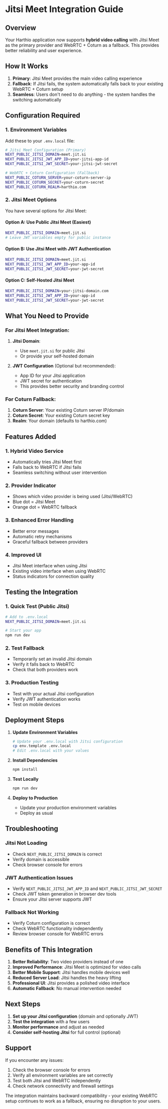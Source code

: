 # Jitsi Meet Integration Guide

## Overview

Your Harthio application now supports **hybrid video calling** with Jitsi Meet as the primary provider and WebRTC + Coturn as a fallback. This provides better reliability and user experience.

## How It Works

1. **Primary**: Jitsi Meet provides the main video calling experience
2. **Fallback**: If Jitsi fails, the system automatically falls back to your existing WebRTC + Coturn setup
3. **Seamless**: Users don't need to do anything - the system handles the switching automatically

## Configuration Required

### 1. Environment Variables

Add these to your `.env.local` file:

```bash
# Jitsi Meet Configuration (Primary)
NEXT_PUBLIC_JITSI_DOMAIN=meet.jit.si
NEXT_PUBLIC_JITSI_JWT_APP_ID=your-jitsi-app-id
NEXT_PUBLIC_JITSI_JWT_SECRET=your-jitsi-jwt-secret

# WebRTC + Coturn Configuration (Fallback)
NEXT_PUBLIC_COTURN_SERVER=your-coturn-server-ip
NEXT_PUBLIC_COTURN_SECRET=your-coturn-secret
NEXT_PUBLIC_COTURN_REALM=harthio.com
```

### 2. Jitsi Meet Options

You have several options for Jitsi Meet:

#### Option A: Use Public Jitsi Meet (Easiest)
```bash
NEXT_PUBLIC_JITSI_DOMAIN=meet.jit.si
# Leave JWT variables empty for public instance
```

#### Option B: Use Jitsi Meet with JWT Authentication
```bash
NEXT_PUBLIC_JITSI_DOMAIN=meet.jit.si
NEXT_PUBLIC_JITSI_JWT_APP_ID=your-app-id
NEXT_PUBLIC_JITSI_JWT_SECRET=your-jwt-secret
```

#### Option C: Self-Hosted Jitsi Meet
```bash
NEXT_PUBLIC_JITSI_DOMAIN=your-jitsi-domain.com
NEXT_PUBLIC_JITSI_JWT_APP_ID=your-app-id
NEXT_PUBLIC_JITSI_JWT_SECRET=your-jwt-secret
```

## What You Need to Provide

### For Jitsi Meet Integration:

1. **Jitsi Domain**: 
   - Use `meet.jit.si` for public Jitsi
   - Or provide your self-hosted domain

2. **JWT Configuration** (Optional but recommended):
   - App ID for your Jitsi application
   - JWT secret for authentication
   - This provides better security and branding control

### For Coturn Fallback:

1. **Coturn Server**: Your existing Coturn server IP/domain
2. **Coturn Secret**: Your existing Coturn secret key
3. **Realm**: Your domain (defaults to harthio.com)

## Features Added

### 1. Hybrid Video Service
- Automatically tries Jitsi Meet first
- Falls back to WebRTC if Jitsi fails
- Seamless switching without user intervention

### 2. Provider Indicator
- Shows which video provider is being used (Jitsi/WebRTC)
- Blue dot = Jitsi Meet
- Orange dot = WebRTC fallback

### 3. Enhanced Error Handling
- Better error messages
- Automatic retry mechanisms
- Graceful fallback between providers

### 4. Improved UI
- Jitsi Meet interface when using Jitsi
- Existing video interface when using WebRTC
- Status indicators for connection quality

## Testing the Integration

### 1. Quick Test (Public Jitsi)
```bash
# Add to .env.local
NEXT_PUBLIC_JITSI_DOMAIN=meet.jit.si

# Start your app
npm run dev
```

### 2. Test Fallback
- Temporarily set an invalid Jitsi domain
- Verify it falls back to WebRTC
- Check that both providers work

### 3. Production Testing
- Test with your actual Jitsi configuration
- Verify JWT authentication works
- Test on mobile devices

## Deployment Steps

1. **Update Environment Variables**
   ```bash
   # Update your .env.local with Jitsi configuration
   cp env.template .env.local
   # Edit .env.local with your values
   ```

2. **Install Dependencies**
   ```bash
   npm install
   ```

3. **Test Locally**
   ```bash
   npm run dev
   ```

4. **Deploy to Production**
   - Update your production environment variables
   - Deploy as usual

## Troubleshooting

### Jitsi Not Loading
- Check `NEXT_PUBLIC_JITSI_DOMAIN` is correct
- Verify domain is accessible
- Check browser console for errors

### JWT Authentication Issues
- Verify `NEXT_PUBLIC_JITSI_JWT_APP_ID` and `NEXT_PUBLIC_JITSI_JWT_SECRET`
- Check JWT token generation in browser dev tools
- Ensure your Jitsi server supports JWT

### Fallback Not Working
- Verify Coturn configuration is correct
- Check WebRTC functionality independently
- Review browser console for WebRTC errors

## Benefits of This Integration

1. **Better Reliability**: Two video providers instead of one
2. **Improved Performance**: Jitsi Meet is optimized for video calls
3. **Better Mobile Support**: Jitsi handles mobile devices well
4. **Reduced Server Load**: Jitsi handles the heavy lifting
5. **Professional UI**: Jitsi provides a polished video interface
6. **Automatic Fallback**: No manual intervention needed

## Next Steps

1. **Set up your Jitsi configuration** (domain and optionally JWT)
2. **Test the integration** with a few users
3. **Monitor performance** and adjust as needed
4. **Consider self-hosting Jitsi** for full control (optional)

## Support

If you encounter any issues:
1. Check the browser console for errors
2. Verify all environment variables are set correctly
3. Test both Jitsi and WebRTC independently
4. Check network connectivity and firewall settings

The integration maintains backward compatibility - your existing WebRTC setup continues to work as a fallback, ensuring no disruption to your users.